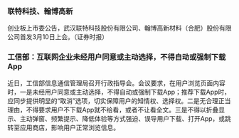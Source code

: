 ### 联特科技、翰博高新
创业板上市委公告，武汉联特科技股份有限公司、翰博高新材料（合肥）股份有限公司首发3月10日上会。（证券时报）
### 工信部：互联网企业未经用户同意或主动选择，不得自动或强制下载App
近日，工信部信息通信管理局召开行政指导会。会议要求，在用户浏览页面内容时，一是未经用户同意或主动选择，不得自动或强制下载App；推荐下载App时，应同步提供明显的“取消”选项，切实保障用户的知情权、选择权。二是无合理正当理由，不得要求用户不下载App就不给看，或者不让看全文。三是不得以折叠显示、主动弹窗、频繁提示、降低体验等方式强迫、误导用户下载、打开App，或跳转至应用商店，影响用户正常浏览信息。
